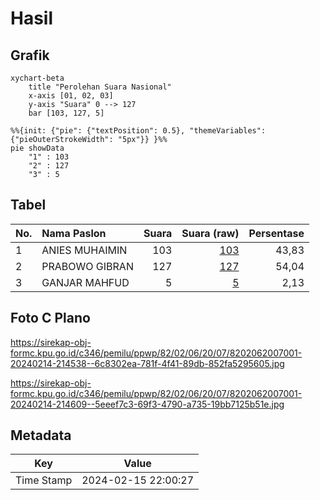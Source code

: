 # Hasil

## Grafik

```mermaid
xychart-beta
    title "Perolehan Suara Nasional"
    x-axis [01, 02, 03]
    y-axis "Suara" 0 --> 127
    bar [103, 127, 5]
```

```mermaid
%%{init: {"pie": {"textPosition": 0.5}, "themeVariables": {"pieOuterStrokeWidth": "5px"}} }%%
pie showData
    "1" : 103
    "2" : 127
    "3" : 5
```

## Tabel

| No. | Nama Paslon    | Suara | Suara (raw) | Persentase |
|:--- |:-------------- | -----:| -----------:| ----------:|
| 1   | ANIES MUHAIMIN | 103   | [103][p-1]  | 43,83      |
| 2   | PRABOWO GIBRAN | 127   | [127][p-2]  | 54,04      |
| 3   | GANJAR MAHFUD  | 5     | [5][p-3]    | 2,13       |


[p-1]: https://github.com/gigit-pemilu/pemilu-2024/blob/main/pilpres/hitung-suara/sub/82-maluku-utara/sub/02-halmahera-tengah/sub/06-patani-utara/sub/2007-tepeleo-batudua/sub/001-tps/sub/paslon-1.txt
[p-2]: https://github.com/gigit-pemilu/pemilu-2024/blob/main/pilpres/hitung-suara/sub/82-maluku-utara/sub/02-halmahera-tengah/sub/06-patani-utara/sub/2007-tepeleo-batudua/sub/001-tps/sub/paslon-2.txt
[p-3]: https://github.com/gigit-pemilu/pemilu-2024/blob/main/pilpres/hitung-suara/sub/82-maluku-utara/sub/02-halmahera-tengah/sub/06-patani-utara/sub/2007-tepeleo-batudua/sub/001-tps/sub/paslon-3.txt

## Foto C Plano

https://sirekap-obj-formc.kpu.go.id/c346/pemilu/ppwp/82/02/06/20/07/8202062007001-20240214-214538--6c8302ea-781f-4f41-89db-852fa5295605.jpg

https://sirekap-obj-formc.kpu.go.id/c346/pemilu/ppwp/82/02/06/20/07/8202062007001-20240214-214609--5eeef7c3-69f3-4790-a735-19bb7125b51e.jpg


## Metadata

| Key        | Value               |
| ---------- | ------------------- |
| Time Stamp | 2024-02-15 22:00:27 |



